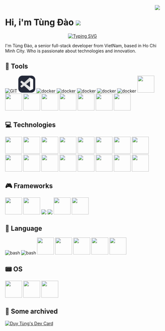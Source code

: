 <img align="right" src="https://visitor-badge.laobi.icu/badge?page_id=duytungdeveloper.duytungdeveloper">

# Hi, i'm Tùng Đào <img src="https://media.giphy.com/media/MiZHDIEMFaNzHRRGth/giphy.gif?cid=ecf05e47rz4pfct0iazkvtsrg41rkr3vnufmdkga3cwcs08k&ep=v1_stickers_search&rid=giphy.gif&ct=s" width="30">

<p align="center">
<a href="https://git.io/typing-svg"><img src="https://readme-typing-svg.demolab.com?font=Limelight&size=23&pause=1000&center=true&vCenter=true&width=500&height=45&lines=Full-stack+web+and+app+developer;More+than+05+year+of+coding+experience;Always+learning+new+things" alt="Typing SVG" /></a>
</p>

I'm Tùng Đào, a senior full-stack developer from VietNam, based in Ho Chi Minh City. Who is passionate about technologies and innovation.

## 🔧 Tools

<p align="left">
<img src="https://www.vectorlogo.zone/logos/git-scm/git-scm-icon.svg" alt="GIT" width="55" height="55"/>
<img src="https://raw.githubusercontent.com/tandpfun/skill-icons/65dea6c4eaca7da319e552c09f4cf5a9a8dab2c8/icons/VSCode-Dark.svg" alt="GIT" width="55" height="55"/>
<img src="https://www.vectorlogo.zone/logos/docker/docker-official.svg" alt="docker" width="60" height="50"/>
<img src="https://www.vectorlogo.zone/logos/getpostman/getpostman-icon.svg" alt="docker" width="55" height="55"/>
<img src="https://cdn.jsdelivr.net/gh/devicons/devicon@latest/icons/androidstudio/androidstudio-original.svg" alt="docker" width="55" height="55"/>
<img src="https://cdn.jsdelivr.net/gh/devicons/devicon@latest/icons/xcode/xcode-original.svg" alt="docker" width="55" height="55"/>
<img src="https://cdn.jsdelivr.net/gh/devicons/devicon@latest/icons/bash/bash-original.svg" alt="docker" width="55" height="55"/>
<img src="https://cdn.jsdelivr.net/gh/devicons/devicon@latest/icons/figma/figma-original.svg" width="55" height="55"/>
<img width="55" height="55" src="https://cdn.jsdelivr.net/gh/devicons/devicon@latest/icons/datagrip/datagrip-original.svg" />
<img width="55" height="55" src="https://cdn.jsdelivr.net/gh/devicons/devicon@latest/icons/amazonwebservices/amazonwebservices-plain-wordmark.svg" />
<img width="55" height="55" src="https://cdn.jsdelivr.net/gh/devicons/devicon@latest/icons/dbeaver/dbeaver-original.svg" />
<img width="55" height="55" src="https://cdn.jsdelivr.net/gh/devicons/devicon@latest/icons/gitlab/gitlab-original.svg" />
<img width="55" height="55" src="https://cdn.jsdelivr.net/gh/devicons/devicon@latest/icons/github/github-original.svg" />
<img width="55" height="55" src="https://cdn.jsdelivr.net/gh/devicons/devicon@latest/icons/notion/notion-original.svg" />
<img width="55" height="55" src="https://cdn.jsdelivr.net/gh/devicons/devicon@latest/icons/npm/npm-original-wordmark.svg" />
</p>

## 💻 Technologies

<p align="left">
<img width="55" height="55" src="https://cdn.jsdelivr.net/gh/devicons/devicon@latest/icons/redis/redis-original.svg" />
<img width="55" height="55" src="https://cdn.jsdelivr.net/gh/devicons/devicon@latest/icons/mongodb/mongodb-original.svg" />
<img width="55" height="55" src="https://cdn.jsdelivr.net/gh/devicons/devicon@latest/icons/apachekafka/apachekafka-original.svg" style="background-color : white;" />
<img width="55" height="55" src="https://cdn.jsdelivr.net/gh/devicons/devicon@latest/icons/rabbitmq/rabbitmq-original.svg" />
<img width="55" height="55" src="https://cdn.jsdelivr.net/gh/devicons/devicon@latest/icons/postgresql/postgresql-original.svg" />
<img width="55" height="55" src="https://www.vectorlogo.zone/logos/nodejs/nodejs-icon.svg" />
<img width="55" height="55" src="https://cdn.jsdelivr.net/gh/devicons/devicon@latest/icons/grafana/grafana-original.svg" />
<img width="55" height="55" src="https://cdn.jsdelivr.net/gh/devicons/devicon@latest/icons/microsoftsqlserver/microsoftsqlserver-original.svg" />
<img width="55" height="55" src="https://cdn.jsdelivr.net/gh/devicons/devicon@latest/icons/nginx/nginx-original.svg" />
<img width="55" height="55" src="https://cdn.jsdelivr.net/gh/devicons/devicon@latest/icons/react/react-original.svg" />
<img width="55" height="55" src="https://cdn.jsdelivr.net/gh/devicons/devicon@latest/icons/bun/bun-original.svg" />
<img width="55" height="55" src="https://cdn.jsdelivr.net/gh/devicons/devicon@latest/icons/dotnetcore/dotnetcore-original.svg" />
<img width="55" height="55" src="https://cdn.jsdelivr.net/gh/devicons/devicon@latest/icons/firebase/firebase-original.svg" />
<img width="55" height="55" src="https://cdn.jsdelivr.net/gh/devicons/devicon@latest/icons/latex/latex-original.svg" />
<img width="55" height="55" src="https://cdn.jsdelivr.net/gh/devicons/devicon@latest/icons/redux/redux-original.svg" />
<img width="55" height="55" src="https://cdn.jsdelivr.net/gh/devicons/devicon@latest/icons/socketio/socketio-original.svg" />
</p>

## 🎮 Frameworks

<p align="left">
<img width="55" height="55" src="https://cdn.jsdelivr.net/gh/devicons/devicon@latest/icons/nextjs/nextjs-original.svg" />
<img width="55" height="55" src="https://cdn.jsdelivr.net/gh/devicons/devicon@latest/icons/nestjs/nestjs-original.svg" />
<img height="55" src="https://www.vectorlogo.zone/logos/expressjs/expressjs-ar21~bgwhite.svg" />
<img height="55" src="https://vectorwiki.com/images/F79rZ__react-native.svg" />
<img width="55" height="55" src="https://cdn.jsdelivr.net/gh/devicons/devicon@latest/icons/electron/electron-original.svg" />
<img width="55" height="55" src="https://cdn.jsdelivr.net/gh/devicons/devicon@latest/icons/tailwindcss/tailwindcss-original-wordmark.svg" />
</p>

## 📝 Language

<p align="left">
<img width="55" height="55" src="https://cdn.jsdelivr.net/gh/devicons/devicon@latest/icons/typescript/typescript-original.svg" alt="bash" />
<img width="55" height="55" src="https://www.vectorlogo.zone/logos/javascript/javascript-icon.svg" alt="bash" />
<img width="55" height="55" src="https://cdn.jsdelivr.net/gh/devicons/devicon@latest/icons/csharp/csharp-original.svg" />
<img width="55" height="55" src="https://cdn.jsdelivr.net/gh/devicons/devicon@latest/icons/python/python-original.svg" />
<img width="55" height="55" src="https://cdn.jsdelivr.net/gh/devicons/devicon@latest/icons/html5/html5-original.svg" />
<img width="55" height="55" src="https://cdn.jsdelivr.net/gh/devicons/devicon@latest/icons/css3/css3-original.svg" />
<img width="55" height="55" src="https://cdn.jsdelivr.net/gh/devicons/devicon@latest/icons/markdown/markdown-original.svg" />
</p>

## 📟 OS

<p align="left">
<img width="55" height="55" src="https://cdn.jsdelivr.net/gh/devicons/devicon@latest/icons/windows11/windows11-original.svg" />
<img width="55" height="55" src="https://cdn.jsdelivr.net/gh/devicons/devicon@latest/icons/linux/linux-original.svg" />
<img width="55" height="55" src="https://www.vectorlogo.zone/logos/apple/apple-tile.svg" />
</p>

## 📜 Some archived

<a href="https://app.daily.dev/duytung"><img src="https://api.daily.dev/devcards/0137913712cf4a88904860d11170f5f7.png?r=4df" width="400" alt="Duy Tùng's Dev Card"/></a>


<!-- **DuytungDeveloper/duytungdeveloper** is a ✨ _special_ ✨ repository because its `README.md` (this file) appears on your GitHub profile.

Here are some ideas to get you started:

- 🔭 I’m currently working on ...
- 🌱 I’m currently learning ...
- 👯 I’m looking to collaborate on ...
- 🤔 I’m looking for help with ...
- 💬 Ask me about ...
- 📫 How to reach me: ...
- 😄 Pronouns: ...
- ⚡ Fun fact: ...
 -->
